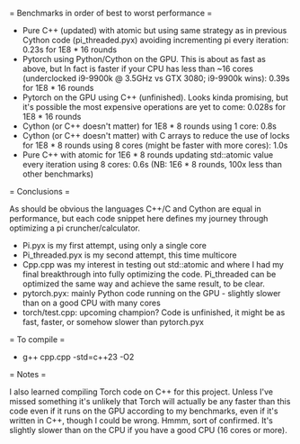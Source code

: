 = Benchmarks in order of best to worst performance =
* Pure C++ (updated) with atomic but using same strategy as in previous Cython code (pi_threaded.pyx) avoiding incrementing pi every iteration: 0.23s for 1E8 * 16 rounds
* Pytorch using Python/Cython on the GPU. This is about as fast as above, but In fact is faster if your CPU has less than ~16 cores (underclocked i9-9900k @ 3.5GHz vs GTX 3080; i9-9900k wins): 0.39s for 1E8 * 16 rounds
* Pytorch on the GPU using C++ (unfinished). Looks kinda promising, but it's possible the most expensive operations are yet to come: 0.028s for 1E8 * 16 rounds
* Cython (or C++ doesn't matter) for 1E8 * 8 rounds using 1 core: 0.8s
* Cython (or C++ doesn't matter) with C arrays to reduce the use of locks for 1E8 * 8 rounds using 8 cores (might be faster with more cores): 1.0s
* Pure C++ with atomic for 1E6 * 8 rounds updating std::atomic value every iteration using 8 cores: 0.6s (NB: 1E6 * 8 rounds, 100x less than other benchmarks)

= Conclusions =

As should be obvious the languages C++/C and Cython are equal in performance, but each code snippet here defines my journey through optimizing a pi cruncher/calculator.
* Pi.pyx is my first attempt, using only a single core
* Pi_threaded.pyx is my second attempt, this time multicore
* Cpp.cpp was my interest in testing out std::atomic and where I had my final breakthrough into fully optimizing the code. Pi_threaded can be optimized the same way and achieve the same result, to be clear.
* pytorch.pyx: mainly Python code running on the GPU - slightly slower than on a good CPU with many cores
* torch/test.cpp: upcoming champion? Code is unfinished, it might be as fast, faster, or somehow slower than pytorch.pyx

= To compile =

* g++ cpp.cpp -std=c++23 -O2

= Notes =

I also learned compiling Torch code on C++ for this project. Unless I've missed something it's unlikely that Torch will actually be any faster than this code even if it runs on the GPU according to my benchmarks, even if it's written in C++, though I could be wrong.
Hmmm, sort of confirmed. It's slightly slower than on the CPU if you have a good CPU (16 cores or more).
